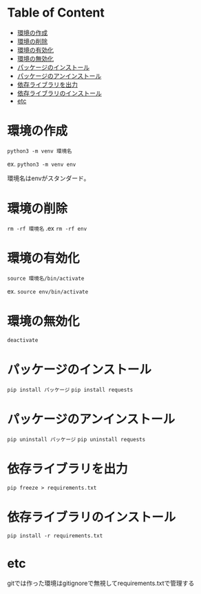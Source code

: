 # Table of Content
- [環境の作成](#環境の作成)
- [環境の削除](#環境の削除)
- [環境の有効化](#環境の有効化)
- [環境の無効化](#環境の無効化)
- [パッケージのインストール](#パッケージのインストール)
- [パッケージのアンインストール](#パッケージのアンインストール)
- [依存ライブラリを出力](#依存ライブラリを出力)
- [依存ライブラリのインストール](#依存ライブラリのインストール)
- [etc](#etc)

# 環境の作成

```python3 -m venv 環境名```

ex.
```python3 -m venv env```

環境名はenvがスタンダード。

# 環境の削除
```rm -rf 環境名```
.ex
```rm -rf env```

# 環境の有効化
```source 環境名/bin/activate```

ex.
```source env/bin/activate```

# 環境の無効化
```deactivate```

# パッケージのインストール
```pip install パッケージ```
```pip install requests```

# パッケージのアンインストール
```pip uninstall パッケージ```
```pip uninstall requests```

# 依存ライブラリを出力
```pip freeze > requirements.txt```

# 依存ライブラリのインストール
```pip install -r requirements.txt```

# etc
gitでは作った環境はgitignoreで無視してrequirements.txtで管理する